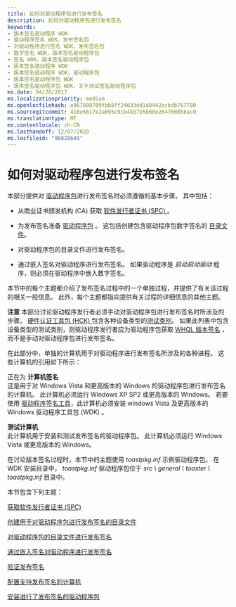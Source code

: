 ```yaml
---
title: 如何对驱动程序包进行发布签名
description: 如何对驱动程序包进行发布签名
keywords:
- 版本签名驱动程序 WDK
- 驱动程序签名 WDK，发布签名包
- 对驱动程序进行签名 WDK，发布签名包
- 数字签名 WDK，版本签名驱动程序包
- 签名 WDK，版本签名驱动程序包
- 版本签名驱动程序 WDK
- 版本签名驱动程序 WDK，驱动程序包
- 版本签名驱动程序包 WDK
- 版本签名驱动程序包 WDK，关于测试签名驱动程序包
ms.date: 04/20/2017
ms.localizationpriority: medium
ms.openlocfilehash: e967808709fbb8ff24033dd1d8442ecbdb767780
ms.sourcegitcommit: 418e6617e2a695c9cb4b37b5b60e264760858acd
ms.translationtype: MT
ms.contentlocale: zh-CN
ms.lasthandoff: 12/07/2020
ms.locfileid: "96828649"
---
```

# <a name="how-to-release-sign-a-driver-package"></a>如何对驱动程序包进行发布签名


本部分提供对 [驱动程序包](driver-packages.md)进行发布签名时必须遵循的基本步骤。 其中包括：

-   从商业证书颁发机构 (CA) 获取 [软件发行者证书 (SPC) ](software-publisher-certificate.md) 。

-   为发布签名准备 [驱动程序包](driver-packages.md) 。 这包括创建包含驱动程序包数字签名的 [目录文件](catalog-files.md)。

-   对驱动程序包的目录文件进行发布签名。

-   通过嵌入签名对驱动程序进行发布签名。 如果驱动程序是 *启动启动驱动* 程序，则必须在驱动程序中嵌入数字签名。

本节中的每个主题都介绍了发布签名过程中的一个单独过程，并提供了有关该过程的相关一般信息。 此外，每个主题都指向提供有关过程的详细信息的其他主题。

**注意**  本部分讨论驱动程序发行者必须手动对驱动程序包进行发布签名时所涉及的步骤。 [硬件认证工具包 (HCK) ](/previous-versions/windows/hardware/hck/jj124227(v=vs.85))包含各种设备类型的[测试类别](/windows-hardware/test/hlk/)。 如果此列表中包含设备类型的测试类别，则驱动程序发行者应为驱动程序包获取 [WHQL 版本签名](whql-release-signature.md) ，而不是手动对驱动程序包进行发布签名。

 

在此部分中，单独的计算机用于对驱动程序进行发布签名所涉及的各种进程。 这些计算机的引用如下所示：

<a href="" id="--------signing-computer"></a>正在为 **计算机签名**  
这是用于对 Windows Vista 和更高版本的 Windows 的驱动程序包进行发布签名的计算机。 此计算机必须运行 Windows XP SP2 或更高版本的 Windows。 若要使用 [驱动程序签名工具](../devtest/tools-for-signing-drivers.md)，此计算机必须安装 windows Vista 及更高版本的 Windows 驱动程序工具包 (WDK) 。

<a href="" id="test-computer"></a>**测试计算机**  
此计算机用于安装和测试发布签名的驱动程序包。 此计算机必须运行 Windows Vista 或更高版本的 Windows。

在讨论版本签名过程时，本节中的主题使用 *toastpkg.inf* 示例驱动程序包。 在 WDK 安装目录中， *toastpkg.inf* 驱动程序包位于 *src \\ general \\ toaster \\ toastpkg.inf* 目录中。

本节包含下列主题：

[获取软件发行者证书 (SPC)](obtaining-a-software-publisher-certificate--spc-.md)

[创建用于对驱动程序包进行发布签名的目录文件](creating-a-catalog-file-for-release-signing-a-driver-package.md)

[对驱动程序包的目录文件进行发布签名](release-signing-a-driver-package-s-catalog-file.md)

[通过嵌入签名对驱动程序进行发布签名](release-signing-a-driver-through-an-embedded-signature.md)

[验证发布签名](verifying-the-release-signature.md)

[配置支持发布签名的计算机](configuring-a-computer-to-support-release-signing.md)

[安装进行了发布签名的驱动程序包](installing-a-release-signed-driver-package.md)
